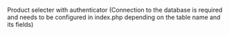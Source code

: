 Product selecter with authenticator (Connection to the database is required and needs to be configured in index.php depending on the table name and its fields)